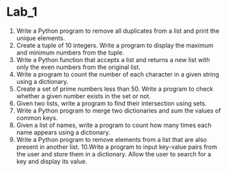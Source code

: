 # Lab_1

1. Write a Python program to remove all duplicates from a list and print the
unique elements.
2. Create a tuple of 10 integers. Write a program to display the maximum and
minimum numbers from the tuple.
3. Write a Python function that accepts a list and returns a new list with only
the even numbers from the original list.
4. Write a program to count the number of each character in a given string
using a dictionary.
5. Create a set of prime numbers less than 50. Write a program to check
whether a given number exists in the set or not.
6. Given two lists, write a program to find their intersection using sets.
7. Write a Python program to merge two dictionaries and sum the values of
common keys.
8. Given a list of names, write a program to count how many times each name
appears using a dictionary.
9. Write a Python program to remove elements from a list that are also present
in another list.
10.Write a program to input key-value pairs from the user and store them in a
dictionary. Allow the user to search for a key and display its value.


